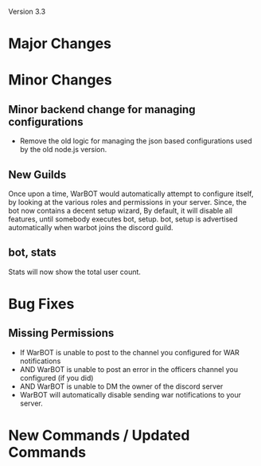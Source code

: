 Version 3.3

# Major Changes

# Minor Changes

## Minor backend change for managing configurations

* Remove the old logic for managing the json based configurations used by the old node.js version.

## New Guilds

Once upon a time, WarBOT would automatically attempt to configure itself, by looking at the various roles and permissions in your server.
Since, the bot now contains a decent setup wizard, By default, it will disable all features, until somebody executes bot, setup.
bot, setup is advertised automatically when warbot joins the discord guild.

## bot, stats
Stats will now show the total user count.

# Bug Fixes

## Missing Permissions

* If WarBOT is unable to post to the channel you configured for WAR notifications
* AND WarBOT is unable to post an error in the officers channel you configured (if you did)
* AND WarBOT is unable to DM the owner of the discord server
* WarBOT will automatically disable sending war notifications to your server.

# New Commands / Updated Commands

